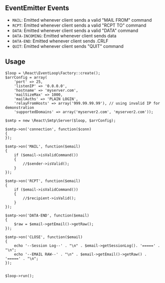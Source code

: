 ## EventEmitter Events

* `MAIL`: Emitted whenever client sends a valid "MAIL FROM" command
* `RCPT`: Emitted whenever client sends a valid "RCPT TO" command
* `DATA`: Emitted whenever client sends a valid "DATA" command
* `DATA-INCOMING`: Emitted whenever client sends data
* `DATA-END`: Emitted whenever client sends .CRLF
* `QUIT`: Emitted whenever client sends "QUIT" command

## Usage

    $loop = \React\EventLoop\Factory::create();
    $arrConfig = array(
        'port' => 25,
        'listenIP' => '0.0.0.0',
        'hostname' => 'myserver.com',
        'mailSizeMax' => 1000,
        'mailAuths' => 'PLAIN LOGIN',
        'relayFromHosts' => array('999.99.99.99'), // using invalid IP for demonstration
        'supportedDomains' => array('myserver2.com', 'myserver2.com'));

    $smtp = new \React\Smtp\Server($loop, $arrConfig);

    $smtp->on('connection', function($conn)
    {
    });

    $smtp->on('MAIL', function($email)
    {
        if ($email->isValidCommand())
        {
            //$sender->isValid();
        }
    });

    $smtp->on('RCPT', function($email)
    {
        if ($email->isValidCommand())
        {
            //$recipient->isValid();
        }
    });

    $smtp->on('DATA-END', function($email)
    {
        $raw = $email->getEmail()->getRaw();
    });

    $smtp->on('CLOSE', function($email)
    {
        echo '--Session Log--' . "\n" . $email->getSessionLog(). '=====' . "\n";
        echo '--EMAIL RAW--' . "\n" . $email->getEmail()->getRaw() . '=====' . "\n";
    });


    $loop->run();